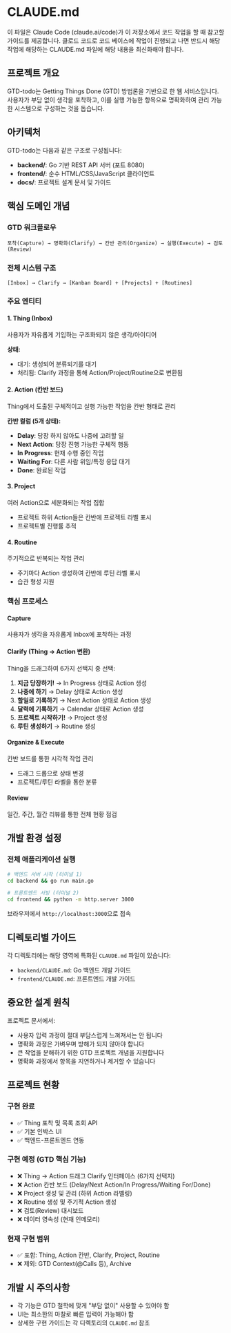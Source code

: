 # CLAUDE.md

이 파일은 Claude Code (claude.ai/code)가 이 저장소에서 코드 작업을 할 때 참고할 가이드를 제공합니다.
클로드 코드로 코드 베이스에 작업이 진행되고 나면 반드시 해당 작업에 해당하는 CLAUDE.md 파일에 해당 내용을 최신화해야 합니다.

## 프로젝트 개요

GTD-todo는 Getting Things Done (GTD) 방법론을 기반으로 한 웹 서비스입니다. 사용자가 부담 없이 생각을 포착하고, 이를 실행 가능한 항목으로 명확화하여 관리 가능한 시스템으로 구성하는 것을 돕습니다.

## 아키텍처

GTD-todo는 다음과 같은 구조로 구성됩니다:

- **backend/**: Go 기반 REST API 서버 (포트 8080)
- **frontend/**: 순수 HTML/CSS/JavaScript 클라이언트
- **docs/**: 프로젝트 설계 문서 및 가이드

## 핵심 도메인 개념

### GTD 워크플로우
```
포착(Capture) → 명확화(Clarify) → 칸반 관리(Organize) → 실행(Execute) → 검토(Review)
```

### 전체 시스템 구조
```
[Inbox] → Clarify → [Kanban Board] + [Projects] + [Routines]
```

### 주요 엔티티

#### 1. Thing (Inbox)
사용자가 자유롭게 기입하는 구조화되지 않은 생각/아이디어

**상태:**
- 대기: 생성되어 분류되기를 대기
- 처리됨: Clarify 과정을 통해 Action/Project/Routine으로 변환됨

#### 2. Action (칸반 보드)
Thing에서 도출된 구체적이고 실행 가능한 작업을 칸반 형태로 관리

**칸반 컬럼 (5개 상태):**
- **Delay**: 당장 하지 않아도 나중에 고려할 일
- **Next Action**: 당장 진행 가능한 구체적 행동  
- **In Progress**: 현재 수행 중인 작업
- **Waiting For**: 다른 사람 위임/특정 응답 대기
- **Done**: 완료된 작업

#### 3. Project
여러 Action으로 세분화되는 작업 집합
- 프로젝트 하위 Action들은 칸반에 프로젝트 라벨 표시
- 프로젝트별 진행률 추적

#### 4. Routine  
주기적으로 반복되는 작업 관리
- 주기마다 Action 생성하여 칸반에 루틴 라벨 표시
- 습관 형성 지원

### 핵심 프로세스

#### Capture
사용자가 생각을 자유롭게 Inbox에 포착하는 과정

#### Clarify (Thing → Action 변환)
Thing을 드래그하여 6가지 선택지 중 선택:

1. **지금 당장하기!** → In Progress 상태로 Action 생성
2. **나중에 하기** → Delay 상태로 Action 생성  
3. **할일로 기록하기** → Next Action 상태로 Action 생성
4. **달력에 기록하기** → Calendar 상태로 Action 생성
5. **프로젝트 시작하기!** → Project 생성
6. **루틴 생성하기** → Routine 생성

#### Organize & Execute
칸반 보드를 통한 시각적 작업 관리
- 드래그 드롭으로 상태 변경
- 프로젝트/루틴 라벨을 통한 분류

#### Review
일간, 주간, 월간 리뷰를 통한 전체 현황 점검

## 개발 환경 설정

### 전체 애플리케이션 실행
```bash
# 백엔드 서버 시작 (터미널 1)
cd backend && go run main.go

# 프론트엔드 서빙 (터미널 2)
cd frontend && python -m http.server 3000
```

브라우저에서 `http://localhost:3000`으로 접속

## 디렉토리별 가이드

각 디렉토리에는 해당 영역에 특화된 `CLAUDE.md` 파일이 있습니다:

- `backend/CLAUDE.md`: Go 백엔드 개발 가이드
- `frontend/CLAUDE.md`: 프론트엔드 개발 가이드

## 중요한 설계 원칙

프로젝트 문서에서:
- 사용자 입력 과정이 절대 부담스럽게 느껴져서는 안 됩니다
- 명확화 과정은 가벼우며 방해가 되지 않아야 합니다
- 큰 작업을 분해하기 위한 GTD 프로젝트 개념을 지원합니다
- 명확화 과정에서 항목을 지연하거나 제거할 수 있습니다

## 프로젝트 현황

### 구현 완료
- ✅ Thing 포착 및 목록 조회 API
- ✅ 기본 인박스 UI
- ✅ 백엔드-프론트엔드 연동

### 구현 예정 (GTD 핵심 기능)
- ❌ Thing → Action 드래그 Clarify 인터페이스 (6가지 선택지)
- ❌ Action 칸반 보드 (Delay/Next Action/In Progress/Waiting For/Done)
- ❌ Project 생성 및 관리 (하위 Action 라벨링)
- ❌ Routine 생성 및 주기적 Action 생성
- ❌ 검토(Review) 대시보드
- ❌ 데이터 영속성 (현재 인메모리)

### 현재 구현 범위
- ✅ 포함: Thing, Action 칸반, Clarify, Project, Routine
- ❌ 제외: GTD Context(@Calls 등), Archive

## 개발 시 주의사항

- 각 기능은 GTD 철학에 맞게 "부담 없이" 사용할 수 있어야 함
- UI는 최소한의 마찰로 빠른 입력이 가능해야 함
- 상세한 구현 가이드는 각 디렉토리의 `CLAUDE.md` 참조